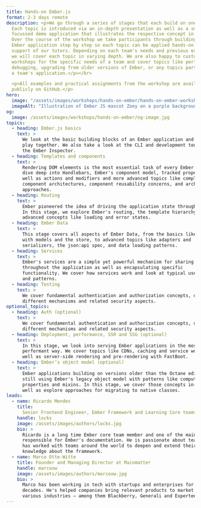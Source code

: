 ```yaml
---
title: Hands-on Ember.js
format: 2-3 days remote
description: <p>We go through a series of stages that each build on one another.
  Each topic is introduced via an in-depth presentation as well as a small,
  focussed demo application that illustrates the respective concept in practice.
  Over the course of the workshop we take participants through building a full
  Ember application step by step so each topic can be applied hands-on with the
  support of our tutors. Depending on each team's needs and previous experience,
  we will cover each topic in varying depth. We are also happy to customize
  workshops for the specific needs of a team and cover topics like performance,
  debugging, upgrading from older versions of Ember, or any topics particular to
  a team's application.</p></br>

  <p>All examples and practical assignments from the workshop are available
  publicly on GitHub.</p>
hero:
  image: "/assets/images/workshops/hands-on-ember/hands-on-ember-workshop-hero.jpg"
  imageAlt: "Illustration of Ember JS mascot Zoey on a purple background"
og:
  image: /assets/images/workshops/hands-on-ember/og-image.jpg
topics:
  - heading: Ember.js basics
    text: >
      We look at the basic building blocks of an Ember application and how they
      play together. We also take a look at the CLI and development tooling like
      the Ember Inspector.
  - heading: Templates and components
    text: >
      Rendering DOM elements is the most essential task of every Ember app. We
      dive deep into Handlebars, Ember's component model, tracked properties as
      well as actions and modifiers and more advanced topics like complex
      component architectures, component reusability concerns, and architectural
      approaches.
  - heading: Routing
    text: >
      Ember pioneered the idea of driving the application state through the URL.
      In this stage, we explore Ember's routing, the template hierarchy, and
      advanced concepts like loading and error states.
  - heading: Ember Data
    text: >
      This stage covers all aspects of Ember Data, from the basics like working
      with models and the store, to advanced topics like adapters and
      serializers, the json:api spec, and data loading patterns.
  - heading: Services
    text: >
      Ember's services are a simple yet powerful mechanism for sharing state
      throughout the application as well as encapsulating specific
      functionality. We cover how services work and look at typical use cases
      and patterns.
  - heading: Testing
    text: >
      We cover fundamental authentication and authorization concepts, discussing
      different mechanisms and related security aspects.
optional_topics:
  - heading: Auth (optional)
    text: >
      We cover fundamental authentication and authorization concepts, discussing
      different mechanisms and related security aspects.
  - heading: Deployment, performance, SSR and SSG (optional)
    text: >
      In this stage, we look into serving Ember applications in the most
      performant way. We cover topics like CDNs, caching and service workers, as
      well as server-side rendering and pre-rendering with FastBoot.
  - heading: Ember’s object model (optional)
    text: >
      Ember applications building on versions older than the Octane edition are
      still using Ember's legacy object model with patterns like computed
      properties and mixins. In this stage, we cover those concepts in-depth as
      well as explore approaches for migrating to native classes.
leads:
  - name: Ricardo Mendes
    title:
      Senior Frontend Engineer, Ember Framework and Learning Core teams member
    handle: locks
    image: /assets/images/authors/locks.jpg
    bio: >
      Ricardo is a long time Ember core team member and one of the main people
      responsible for Ember's documentation. He is passionate about teaching and
      has worked with teams around the world to deepen and extend their
      knowledge about the framework.
  - name: Marco Otte-Witte
    title: Founder and Managing Director at Mainmatter
    handle: marcoow
    image: /assets/images/authors/marcoow.jpg
    bio: >
      Marco has been working in tech with startups and enterprises for 2
      decades. He's helped companies bring relevant products to market in
      various industries – among them Blackberry, Generali and Experteer.
---
```


<!--break-->
